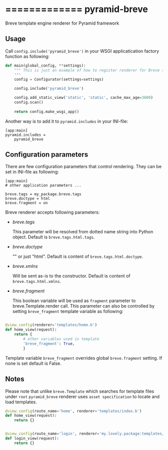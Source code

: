 =============
pyramid-breve
=============

Breve template engine renderer for Pyramid framework


Usage
-----

Call `config.include('pyramid_breve')` in your WSGI applicatication factory function as following:

```python
def main(global_config, **settings):
    """ This is just an example of how to register renderer for Breve templates.
    """
    config = Configurator(settings=settings)

    config.include('pyramid_breve')

    config.add_static_view('static', 'static', cache_max_age=3600)
    config.scan()
    
    return config.make_wsgi_app()
```

Another way is to add it to `pyramid.includes` in your INI-file:

```
[app:main]
pyramid.includes =
	pyramid_breve
```

Configuration parameters
------------------------

There are few configuration parameters that control rendering. They can be set in INI-file as following:

```
[app:main]
# other application parameters ...

breve.tags = my_package.breve.tags
breve.doctype = html
breve.fragment = on
```

Breve renderer accepts following parameters:

*	_breve.tags_

	This parameter will be resolved from dotted name string into Python object.
	Default is `breve.tags.html.tags`.
*	_breve.doctype_

	"<!DOCTYPE html>" or just "html".
	Default is content of `breve.tags.html.doctype`.
*	_breve.xmlns_

	Will be sent as-is to the constructor.
	Default is content of `breve.tags.html.xmlns`.
*	_breve.fragment_

	This boolean variable will be used as `fragment` parameter to breve.Template.render call. This parameter
	can also be controlled by setting `breve_fragment` template variable as following:

```python

@view_config(renderer='templates/home.b')
def home_view(request):
    return {
        # other variables used in template
        'breve_fragment': True,
        }
```
Template variable `breve_fragment` overrides global `breve.fragment` setting. If none is set default is False.


Notes
-----

Please note that unlike `breve.Template` which searches for template files under `root` `pyramid_breve` renderer uses `asset specification` to locate
and load templates.

```python
@view_config(route_name='home', renderer='templates/index.b')
def home_view(request):
    return {}


@view_config(route_name='login', renderer='my.lovely.package:templates/login.b')
def login_view(request):
    return {}
```
